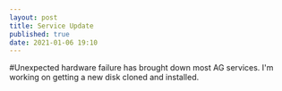 ```yaml
---
layout: post
title: Service Update
published: true
date: 2021-01-06 19:10
---
```

#Unexpected hardware failure has brought down most AG services.
I'm working on getting a new disk cloned and installed.

